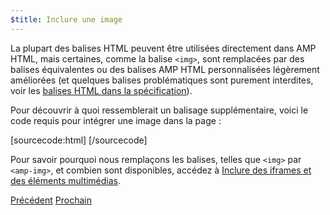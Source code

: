 ```yaml
---
$title: Inclure une image
---
```


La plupart des balises HTML peuvent être utilisées directement dans AMP HTML, mais certaines, comme la balise `<img>`, sont remplacées par des balises équivalentes ou des balises AMP HTML personnalisées légèrement améliorées (et quelques balises problématiques sont purement interdites, voir les [balises HTML dans la spécification](/fr/docs/fundamentals/spec.html)).

Pour découvrir à quoi ressemblerait un balisage supplémentaire, voici le code requis pour intégrer une image dans la page :

[sourcecode:html]
<amp-img src="welcome.jpg" alt="Welcome" height="400" width="800"></amp-img>
[/sourcecode]

Pour savoir pourquoi nous remplaçons les balises, telles que `<img>` par `<amp-img>`, et combien sont disponibles, accédez à [Inclure des iframes et des éléments multimédias](/fr/docs/media/amp_replacements.html).

<div class="prev-next-buttons">
  <a class="button prev-button" href="/fr/docs/getting_started/create/basic_markup.html"><span class="arrow-prev">Précédent</span></a>
  <a class="button next-button" href="/fr/docs/getting_started/create/presentation_layout.html"><span class="arrow-next">Prochain</span></a>
</div>

